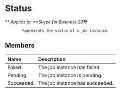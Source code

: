 
# Status


_** Applies to: **Skype for Business 2015_

            Represents the status of a job instance.
            
## Members



|**Name**|**Description**|
|:-----|:-----|
|Failed|The job instance has failed.|
|Pending|The job instance is pending.|
|Succeeded|The job instance has succeeded.|
